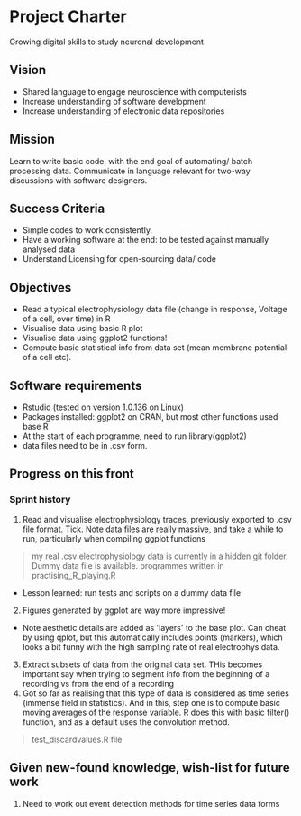 
# Project Charter
Growing digital skills to study neuronal development 

## Vision
* Shared language to engage neuroscience with computerists
* Increase understanding of software development 
* Increase understanding of electronic data repositories

## Mission
Learn to write basic code, with the end goal of automating/ batch processing data. Communicate in language relevant for two-way discussions with software designers.

## Success Criteria
* Simple codes to work consistently. 
* Have a working software at the end: to be tested against manually analysed data 
* Understand Licensing for open-sourcing data/ code

## Objectives 
* Read a typical electrophysiology data file (change in response, Voltage of a cell, over time) in R
* Visualise data using basic R plot
* Visualise data using ggplot2 functions!
* Compute basic statistical info from data set (mean membrane potential of a cell etc).

## Software requirements
* Rstudio (tested on version 1.0.136 on Linux)
* Packages installed: ggplot2 on CRAN, but most other functions used base R
* At the start of each programme, need to run library(ggplot2)
* data files need to be in .csv form. 

## Progress on this front

### Sprint history
1. Read and visualise electrophysiology traces, previously exported to .csv file format. Tick. Note data files are really massive, and take a while to run, particularly when compiling ggplot functions
>  my real .csv electrophysiology data is currently in a hidden git folder. Dummy data file is available.
>  programmes written in practising_R_playing.R
* Lesson learned: run tests and scripts on a dummy data file
2. Figures generated by ggplot are way more impressive! 
* Note aesthetic details are added as 'layers' to the base plot. Can cheat by using qplot, but this automatically includes points (markers), which looks a bit funny with the high sampling rate of real electrophys data.
3. Extract subsets of data from the original data set. THis becomes important say when trying to segment info from the beginning of a recording vs from the end of a recording
4. Got so far as realising that this type of data is considered as time series (immense field in statistics). And in this, step one is to compute basic moving averages of the response variable. R does this with basic filter() function, and as a default uses the convolution method. 
> test_discardvalues.R file

## Given new-found knowledge, wish-list for future work
1. Need to work out event detection  methods for time series data forms


